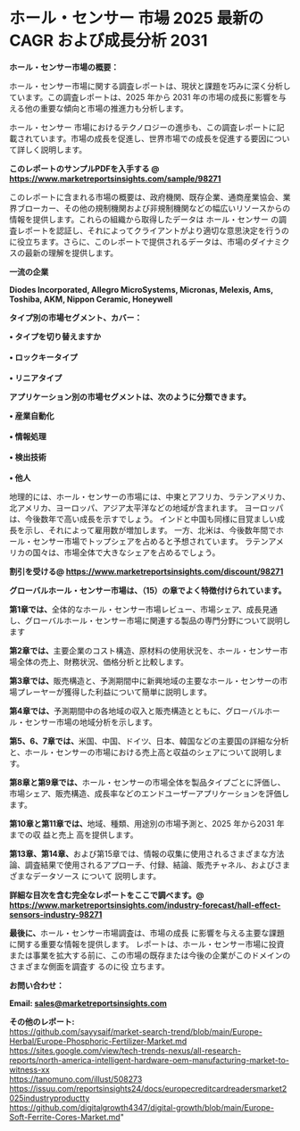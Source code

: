 # ホール・センサー 市場 2025 最新の CAGR および成長分析 2031

<strong><b>ホール・センサー市場の概要：</b></strong>

ホール・センサー市場に関する調査レポートは、現状と課題を巧みに深く分析しています。この調査レポートは、2025 年から 2031 年の市場の成長に影響を与える他の重要な傾向と市場の推進力も分析します。

ホール・センサー 市場におけるテクノロジーの進歩も、この調査レポートに記載されています。市場の成長を促進し、世界市場での成長を促進する要因について詳しく説明します。

<strong>このレポートのサンプルPDFを入手する @ <a href=https://www.marketreportsinsights.com/sample/98271>https://www.marketreportsinsights.com/sample/98271</a></strong>

このレポートに含まれる市場の概要は、政府機関、既存企業、通商産業協会、業界ブローカー、その他の規制機関および非規制機関などの幅広いリソースからの情報を提供します。これらの組織から取得したデータは ホール・センサー の調査レポートを認証し、それによってクライアントがより適切な意思決定を行うのに役立ちます。さらに、このレポートで提供されるデータは、市場のダイナミクスの最新の理解を提供します。

<strong>一流の企業</strong>

<strong><b>Diodes Incorporated, Allegro MicroSystems, Micronas, Melexis, Ams, Toshiba, AKM, Nippon Ceramic, Honeywell</b></strong>

<strong><b>タイプ別の市場セグメント、カバー：</b></strong>

<strong>• タイプを切り替えますか<br><br>• ロックキータイプ<br><br>• リニアタイプ</strong>

<strong><b>アプリケーション別の市場セグメントは、次のように分類できます。</b></strong>

<strong>• 産業自動化<br><br>• 情報処理<br><br>• 検出技術<br><br>• 他人</strong>

 地理的には、ホール・センサーの市場には、中東とアフリカ、ラテンアメリカ、北アメリカ、ヨーロッパ、アジア太平洋などの地域が含まれます。 ヨーロッパは、今後数年で高い成長を示すでしょう。 インドと中国も同様に目覚ましい成長を示し、それによって雇用数が増加します。 一方、北米は、今後数年間でホール・センサー市場でトップシェアを占めると予想されています。 ラテンアメリカの国々は、市場全体で大きなシェアを占めるでしょう。

<strong>割引を受ける@ <a href=https://www.marketreportsinsights.com/discount/98271>https://www.marketreportsinsights.com/discount/98271</a></strong>

<strong><b>グローバルホール・センサー市場は、（15）の章でよく特徴付けられています。</b></strong>

<strong><b>第</b></strong><strong><b>1章では、</b></strong>全体的なホール・センサー市場レビュー、市場シェア、成長見通し、グローバルホール・センサー市場に関連する製品の専門分野について説明します

<strong><b>第2章では、</b></strong>主要企業のコスト構造、原材料の使用状況を、ホール・センサー市場全体の売上、財務状況、価格分析と比較します。

<strong><b>第3章では、</b></strong>販売構造と、予測期間中に新興地域の主要なホール・センサーの市場プレーヤーが獲得した利益について簡単に説明します。

<strong><b>第4章では、</b></strong>予測期間中の各地域の収入と販売構造とともに、グローバルホール・センサー市場の地域分析を示します。

<strong><b>第5、6、7章では、</b></strong>米国、中国、ドイツ、日本、韓国などの主要国の詳細な分析と、ホール・センサーの市場における売上高と収益のシェアについて説明します。

<strong><b>第8章と第9章では、</b></strong>ホール・センサーの市場全体を製品タイプごとに評価し、市場シェア、販売構造、成長率などのエンドユーザーアプリケーションを評価します。

<strong><b>第10章と第11章では、</b></strong>地域、種類、用途別の市場予測と、2025 年から2031 年までの収 益と売上 高を提供します。

<strong><b>第13章、第14章、</b></strong>および第15章では、情報の収集に使用されるさまざまな方法論、調査結果で使用されるアプローチ、付録、結論、販売チャネル、およびさまざまなデータソース について 説明します。

<strong>詳細な目次を含む完全なレポートをここで調べます。@ <a href=https://www.marketreportsinsights.com/industry-forecast/hall-effect-sensors-industry-98271>https://www.marketreportsinsights.com/industry-forecast/hall-effect-sensors-industry-98271</a></strong>

<strong><b>最後に、</b></strong>ホール・センサー市場調査は、市場の成長 に影響を</a>与える主要な課題に関する重要な情報を提供します。 レポートは、ホール・センサー市場に投資または事業を拡大する前に、この市場の既存または今後の企業がこのドメインのさまざまな側面を調査す るのに役 立ちます。

<strong><b>お問い合わせ：</b></strong>

<strong>Email: </strong><a href=mailto:sales@marketreportsinsights.com><strong>sales@marketreportsinsights.com</strong></a>

<strong>その他のレポート:</strong>
<br>
<a href=https://github.com/sayysaif/market-search-trend/blob/main/Europe-Herbal/Europe-Phosphoric-Fertilizer-Market.md>https://github.com/sayysaif/market-search-trend/blob/main/Europe-Herbal/Europe-Phosphoric-Fertilizer-Market.md</a>
<br>
<a href=https://sites.google.com/view/tech-trends-nexus/all-research-reports/north-america-intelligent-hardware-oem-manufacturing-market-to-witness-xx>https://sites.google.com/view/tech-trends-nexus/all-research-reports/north-america-intelligent-hardware-oem-manufacturing-market-to-witness-xx</a>
<br>
<a href=https://tanomuno.com/illust/508273>https://tanomuno.com/illust/508273</a>
<br>
<a href=https://issuu.com/reportsinsights24/docs/europecreditcardreadersmarket2025industryproductty>https://issuu.com/reportsinsights24/docs/europecreditcardreadersmarket2025industryproductty</a>
<br>
<a href=https://github.com/digitalgrowth4347/digital-growth/blob/main/Europe-Soft-Ferrite-Cores-Market.md>https://github.com/digitalgrowth4347/digital-growth/blob/main/Europe-Soft-Ferrite-Cores-Market.md</a>"

